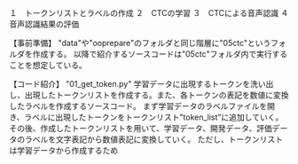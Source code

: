 １　トークンリストとラベルの作成
２　CTCの学習
３　CTCによる音声認識
４　音声認識結果の評価

【事前準備】
"data"や"ooprepare"のフォルダと同じ階層に"05ctc"というフォルダを作成する。
以降で紹介するソースコードは"05ctc"フォルダ内で実行することを想定している。

【コード紹介】
"01_get_token.py"
学習データに出現するトークンを洗い出し、出現したトークンリストを作成する。また、各トークンの表記を数値に変換したラベルを作成するソースコード。
まず学習データのラベルファイルを開き、ラベルに出現したトークンをトークンリスト"token_list"に追加していく。
その後、作成したトークンリストを用いて、学習データ、開発データ、評価データのラベルを文字表記から数値表記に変換していく。
ただし、トークンリストは学習データから作成するため
